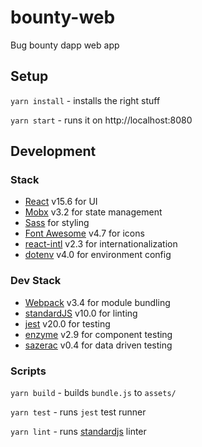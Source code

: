 # bounty-web

Bug bounty dapp web app

## Setup

`yarn install` - installs the right stuff

`yarn start` - runs it on http://localhost:8080

## Development

### Stack

* [React](https://facebook.github.io/react/) v15.6 for UI
* [Mobx](https://mobx.js.org/) v3.2 for state management
* [Sass](http://sass-lang.com/) for styling
* [Font Awesome](http://fontawesome.io/) v4.7 for icons
* [react-intl](https://github.com/yahoo/react-intl) v2.3 for internationalization
* [dotenv](https://github.com/motdotla/dotenv) v4.0 for environment config

### Dev Stack

* [Webpack](https://webpack.js.org/) v3.4 for module bundling
* [standardJS](https://standardjs.com/) v10.0 for linting
* [jest](https://facebook.github.io/jest/) v20.0 for testing
* [enzyme](http://airbnb.io/enzyme/) v2.9 for component testing
* [sazerac](http://sazeracjs.com/) v0.4 for data driven testing

### Scripts

`yarn build` - builds `bundle.js` to `assets/`

`yarn test` - runs `jest` test runner

`yarn lint` - runs [standardjs](https://standardjs.com/) linter
